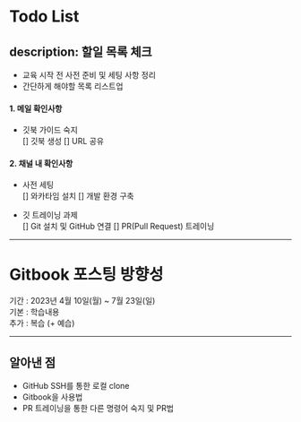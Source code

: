 Todo List
=============
description: 할일 목록 체크
---
- 교육 시작 전 사전 준비 및 세팅 사항 정리
- 간단하게 해야할 목록 리스트업 
#### 1. 메일 확인사항
- 깃북 가이드 숙지   
[] 깃북 생성
[] URL 공유

#### 2. 채널 내 확인사항
- 사전 세팅   
[] 와카타임 설치
[] 개발 환경 구축
   
- 깃 트레이닝 과제  
[] Git 설치 및 GitHub 연결
[] PR(Pull Request) 트레이닝

* * *
Gitbook 포스팅 방향성
=============
기간 : 2023년 4월 10일(월) ~ 7월 23일(일)   
기본 : 학습내용   
추가 : 복습 (+ 예습)   


* * *
알아낸 점
-------------
- GitHub SSH를 통한 로컬 clone
- Gitbook을 사용법
- PR 트레이닝을 통한 다른 명령어 숙지 및 PR법